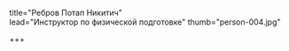 title="Ребров Потап Никитич"    
lead="Инструктор по физической подготовке"
thumb="person-004.jpg"   

+++